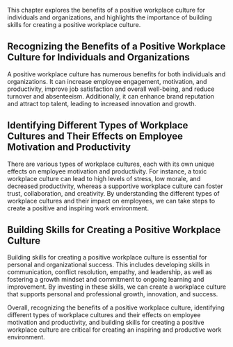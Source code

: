 
This chapter explores the benefits of a positive workplace culture for individuals and organizations, and highlights the importance of building skills for creating a positive workplace culture.

Recognizing the Benefits of a Positive Workplace Culture for Individuals and Organizations
------------------------------------------------------------------------------------------

A positive workplace culture has numerous benefits for both individuals and organizations. It can increase employee engagement, motivation, and productivity, improve job satisfaction and overall well-being, and reduce turnover and absenteeism. Additionally, it can enhance brand reputation and attract top talent, leading to increased innovation and growth.

Identifying Different Types of Workplace Cultures and Their Effects on Employee Motivation and Productivity
-----------------------------------------------------------------------------------------------------------

There are various types of workplace cultures, each with its own unique effects on employee motivation and productivity. For instance, a toxic workplace culture can lead to high levels of stress, low morale, and decreased productivity, whereas a supportive workplace culture can foster trust, collaboration, and creativity. By understanding the different types of workplace cultures and their impact on employees, we can take steps to create a positive and inspiring work environment.

Building Skills for Creating a Positive Workplace Culture
---------------------------------------------------------

Building skills for creating a positive workplace culture is essential for personal and organizational success. This includes developing skills in communication, conflict resolution, empathy, and leadership, as well as fostering a growth mindset and commitment to ongoing learning and improvement. By investing in these skills, we can create a workplace culture that supports personal and professional growth, innovation, and success.

Overall, recognizing the benefits of a positive workplace culture, identifying different types of workplace cultures and their effects on employee motivation and productivity, and building skills for creating a positive workplace culture are critical for creating an inspiring and productive work environment.
